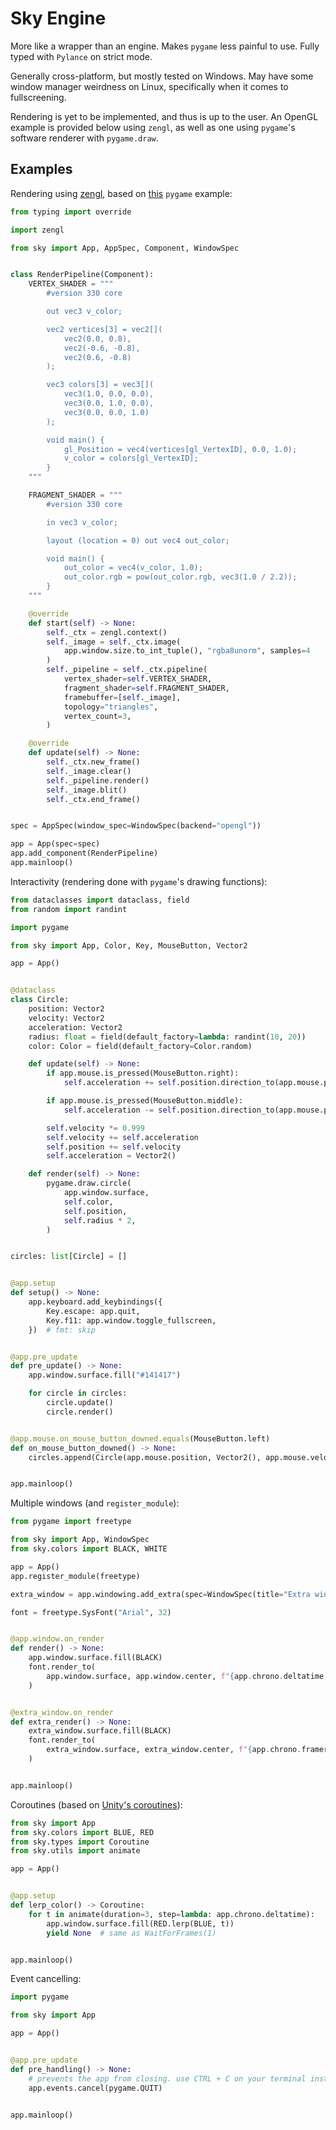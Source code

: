 # Sky Engine

More like a wrapper than an engine. Makes `pygame` less painful to use. Fully typed with `Pylance` on strict mode.

Generally cross-platform, but mostly tested on Windows. May have some window manager weirdness on Linux, specifically when it comes to fullscreening.

Rendering is yet to be implemented, and thus is up to the user. An OpenGL example is provided below using `zengl`, as well as one using `pygame`'s software renderer with `pygame.draw`.

## Examples

Rendering using [zengl](https://github.com/szabolcsdombi/zengl), based on [this](https://github.com/bilhox/pygame-ce/blob/main/examples/window_opengl.py) `pygame` example:

```py
from typing import override

import zengl

from sky import App, AppSpec, Component, WindowSpec


class RenderPipeline(Component):
    VERTEX_SHADER = """
        #version 330 core

        out vec3 v_color;

        vec2 vertices[3] = vec2[](
            vec2(0.0, 0.8),
            vec2(-0.6, -0.8),
            vec2(0.6, -0.8)
        );

        vec3 colors[3] = vec3[](
            vec3(1.0, 0.0, 0.0),
            vec3(0.0, 1.0, 0.0),
            vec3(0.0, 0.0, 1.0)
        );

        void main() {
            gl_Position = vec4(vertices[gl_VertexID], 0.0, 1.0);
            v_color = colors[gl_VertexID];
        }
    """

    FRAGMENT_SHADER = """
        #version 330 core

        in vec3 v_color;

        layout (location = 0) out vec4 out_color;

        void main() {
            out_color = vec4(v_color, 1.0);
            out_color.rgb = pow(out_color.rgb, vec3(1.0 / 2.2));
        }
    """

    @override
    def start(self) -> None:
        self._ctx = zengl.context()
        self._image = self._ctx.image(
            app.window.size.to_int_tuple(), "rgba8unorm", samples=4
        )
        self._pipeline = self._ctx.pipeline(
            vertex_shader=self.VERTEX_SHADER,
            fragment_shader=self.FRAGMENT_SHADER,
            framebuffer=[self._image],
            topology="triangles",
            vertex_count=3,
        )

    @override
    def update(self) -> None:
        self._ctx.new_frame()
        self._image.clear()
        self._pipeline.render()
        self._image.blit()
        self._ctx.end_frame()


spec = AppSpec(window_spec=WindowSpec(backend="opengl"))

app = App(spec=spec)
app.add_component(RenderPipeline)
app.mainloop()
```

Interactivity (rendering done with `pygame`'s drawing functions):

```py
from dataclasses import dataclass, field
from random import randint

import pygame

from sky import App, Color, Key, MouseButton, Vector2

app = App()


@dataclass
class Circle:
    position: Vector2
    velocity: Vector2
    acceleration: Vector2
    radius: float = field(default_factory=lambda: randint(10, 20))
    color: Color = field(default_factory=Color.random)

    def update(self) -> None:
        if app.mouse.is_pressed(MouseButton.right):
            self.acceleration += self.position.direction_to(app.mouse.position)

        if app.mouse.is_pressed(MouseButton.middle):
            self.acceleration -= self.position.direction_to(app.mouse.position) * 3

        self.velocity *= 0.999
        self.velocity += self.acceleration
        self.position += self.velocity
        self.acceleration = Vector2()

    def render(self) -> None:
        pygame.draw.circle(
            app.window.surface,
            self.color,
            self.position,
            self.radius * 2,
        )


circles: list[Circle] = []


@app.setup
def setup() -> None:
    app.keyboard.add_keybindings({
        Key.escape: app.quit,
        Key.f11: app.window.toggle_fullscreen,
    })  # fmt: skip


@app.pre_update
def pre_update() -> None:
    app.window.surface.fill("#141417")

    for circle in circles:
        circle.update()
        circle.render()


@app.mouse.on_mouse_button_downed.equals(MouseButton.left)
def on_mouse_button_downed() -> None:
    circles.append(Circle(app.mouse.position, Vector2(), app.mouse.velocity / 3))


app.mainloop()
```

Multiple windows (and `register_module`):

```python
from pygame import freetype

from sky import App, WindowSpec
from sky.colors import BLACK, WHITE

app = App()
app.register_module(freetype)

extra_window = app.windowing.add_extra(spec=WindowSpec(title="Extra window!"))

font = freetype.SysFont("Arial", 32)


@app.window.on_render
def render() -> None:
    app.window.surface.fill(BLACK)
    font.render_to(
        app.window.surface, app.window.center, f"{app.chrono.deltatime:.2f}", WHITE
    )


@extra_window.on_render
def extra_render() -> None:
    extra_window.surface.fill(BLACK)
    font.render_to(
        extra_window.surface, extra_window.center, f"{app.chrono.framerate:.2f}", WHITE
    )


app.mainloop()
```

Coroutines (based on [Unity's coroutines](https://docs.unity3d.com/6000.2/Documentation/Manual/Coroutines.html)):

```python
from sky import App
from sky.colors import BLUE, RED
from sky.types import Coroutine
from sky.utils import animate

app = App()


@app.setup
def lerp_color() -> Coroutine:
    for t in animate(duration=3, step=lambda: app.chrono.deltatime):
        app.window.surface.fill(RED.lerp(BLUE, t))
        yield None  # same as WaitForFrames(1)


app.mainloop()
```

Event cancelling:

```python
import pygame

from sky import App

app = App()


@app.pre_update
def pre_handling() -> None:
    # prevents the app from closing. use CTRL + C on your terminal instead
    app.events.cancel(pygame.QUIT)


app.mainloop()
```
